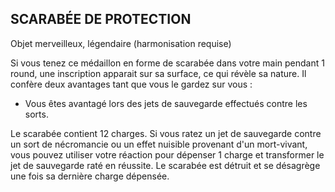 ## SCARABÉE DE PROTECTION

Objet merveilleux, légendaire (harmonisation requise)

Si vous tenez ce médaillon en forme de scarabée dans
votre main pendant 1 round, une inscription apparait sur sa
surface, ce qui révèle sa nature. Il confère deux avantages
tant que vous le gardez sur vous :

+ Vous êtes avantagé lors des jets de sauvegarde effectués
contre les sorts.

Le scarabée contient 12 charges. Si vous ratez un jet de
sauvegarde contre un sort de nécromancie ou un effet
nuisible provenant d'un mort-vivant, vous pouvez utiliser
votre réaction pour dépenser 1 charge et transformer le jet
de sauvegarde raté en réussite. Le scarabée est détruit et
se désagrège une fois sa dernière charge dépensée.
